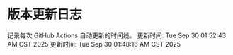 # 版本更新日志
记录每次 GitHub Actions 自动更新的时间线。
更新时间: Tue Sep 30 01:52:43 AM CST 2025
更新时间: Tue Sep 30 01:48:16 AM CST 2025

